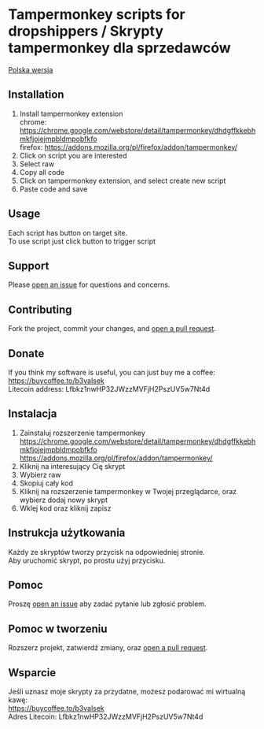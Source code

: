# Tampermonkey scripts for dropshippers / Skrypty tampermonkey dla sprzedawców 

[Polska wersja](https://github.com/b3valsek/dropshiping-scripts/edit/main/README.md#Instalacja)

## Installation

1. Install tampermonkey extension <br /> 
chrome: https://chrome.google.com/webstore/detail/tampermonkey/dhdgffkkebhmkfjojejmpbldmpobfkfo <br />
firefox: https://addons.mozilla.org/pl/firefox/addon/tampermonkey/ <br />
2. Click on script you are interested 
3. Select raw
4. Copy all code
5. Click on tampermonkey extension, and select create new script
6. Paste code and save

## Usage

Each script has button on target site.  <br />
To use script just click button to trigger script 

## Support

Please [open an issue](https://github.com/b3valsek/dropshiping-scripts/issues/new) for questions and concerns.

## Contributing

Fork the project, commit your changes, and [open a pull request](https://github.com/b3valsek/dropshiping-scripts/compare/).

## Donate 

If you think my software is useful, you can just buy me a coffee: <br />
https://buycoffee.to/b3valsek <br />
Litecoin address: Lfbkz1nwHP32JWzzMVFjH2PszUV5w7Nt4d


## Instalacja 
1. Zainstaluj rozszerzenie tampermonkey <br />
https://chrome.google.com/webstore/detail/tampermonkey/dhdgffkkebhmkfjojejmpbldmpobfkfo <br />
https://addons.mozilla.org/pl/firefox/addon/tampermonkey/
2. Kliknij na interesujący Cię skrypt
3. Wybierz raw
4. Skopiuj cały kod
5. Kliknij na rozszerzenie tampermonkey w Twojej przeglądarce, oraz wybierz dodaj nowy skrypt
6. Wklej kod oraz kliknij zapisz

## Instrukcja użytkowania

Każdy ze skryptów tworzy przycisk na odpowiedniej stronie. <br />
Aby uruchomić skrypt, po prostu użyj przycisku. 

## Pomoc

Proszę [open an issue](https://github.com/b3valsek/dropshiping-scripts/issues/new) aby zadać pytanie lub zgłosić problem. 

## Pomoc w tworzeniu

Rozszerz projekt, zatwierdź zmiany, oraz [open a pull request](https://github.com/b3valsek/dropshiping-scripts/compare/).

## Wsparcie 

Jeśli uznasz moje skrypty za przydatne, możesz podarować mi wirtualną kawę: <br />
https://buycoffee.to/b3valsek <br />
Adres Litecoin: Lfbkz1nwHP32JWzzMVFjH2PszUV5w7Nt4d
